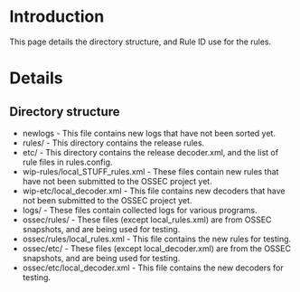 # Introduction #

This page details the directory structure, and Rule ID use for the rules.

# Details #

## Directory structure ##
  * newlogs - This file contains new logs that have not been sorted yet.
  * rules/ - This directory contains the release rules.
  * etc/ - This directory contains the release decoder.xml, and the list of rule files in rules.config.
  * wip-rules/local\_STUFF\_rules.xml - These files contain new rules that have not been submitted to the OSSEC project yet.
  * wip-etc/local\_decoder.xml - This file contains new decoders that have not been submitted to the OSSEC project yet.
  * logs/ - These files contain collected logs for various programs.
  * ossec/rules/ - These files (except local\_rules.xml) are from OSSEC snapshots, and are being used for testing.
  * ossec/rules/local\_rules.xml - This file contains the new rules for testing.
  * ossec/etc/ - These files (except local\_decoder.xml) are from the OSSEC snapshots, and are being used for testing.
  * ossec/etc/local\_decoder.xml - This file contains the new decoders for testing.